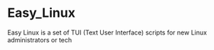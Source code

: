 # Easy_Linux
Easy Linux is a set of TUI (Text User Interface) scripts for new Linux administrators or tech 
